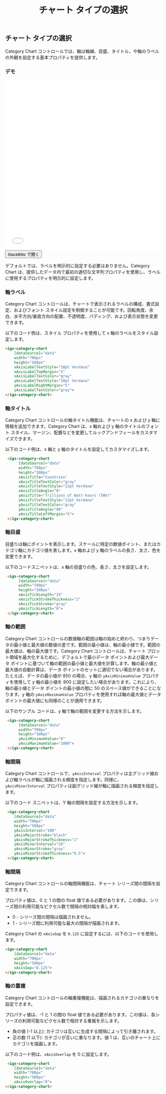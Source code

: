 ﻿---
title: チャート タイプの選択
_description: Ignite UI for Angular Category Chart コンポーネントは複雑なデータ ビジュアライゼーションを API によって簡素化できます。ユーザーがデータのコレクションまたはコレクションのグループにバインドし、データを指定するプロパティを設定後、チャート コントロールが残りの作業を処理します。
_keywords: Ignite UI for Angular, Angular, ネイティブ Angular コンポーネント スィート, ネイティブ Angular コントロール, ネイティブ Angular コンポーネント, ネイティブ Angular コンポーネント ライブラリ, Angular チャート, Angular チャート コントロール, Angular チャート例, Angular チャート コンポーネント, Angular Category Chart
_language: ja
---
## チャート タイプの選択

Category Chart コントロールでは、軸は軸線、目盛、タイトル、や軸のラベルの外観を設定する基本プロパティを提供します。

### デモ

<div class="sample-container" style="height: 550px">
    <iframe id="category-chart-axis-options-sample-iframe" src='{environment:demosBaseUrl}/category-chart-axis-options-sample' width="100%" height="100%" seamless frameBorder="0" onload="onSampleIframeContentLoaded(this);"></iframe>
</div>
<div>
    <button data-localize="stackblitz" class="stackblitz-btn" data-iframe-id="category-chart-axis-options-sample-iframe" data-demos-base-url="{environment:demosBaseUrl}">StackBlitz で開く
    </button>
</div>

<div class="divider--half"></div>

デフォルトでは、ラベルを明示的に設定する必要はありません。Category Chart は、提供したデータ内で最初の適切な文字列プロパティを使用し、ラベルに使用するプロパティを明示的に設定します。

### 軸ラベル

Category Chart コントロールは、チャートで表示されるラベルの構成、書式設定、およびフォント スタイル設定を制御することが可能です。回転角度、余白、水平方向/垂直方向の配置、不透明度、パディング、および表示状態を変更できます。

以下のコード例は、スタイル プロパティを使用して x 軸のラベルをスタイル設定します。

```html
<igx-category-chart
    [dataSource]="data"
    width="700px"
    height="500px"
    xAxisLabelTextStyle="10pt Verdana"
    xAxisLabelTopMargin="5"
    xAxisLabelTextColor="gray"
    yAxisLabelTextStyle="10pt Verdana"
    yAxisLabelRightMargin="5"
    yAxisLabelTextColor="gray">
</igx-category-chart>
```

<div class="divider--half"></div>

### 軸タイトル
Category Chart コントロールの軸タイトル機能は、チャートの x および y 軸に情報を追加できます。Category Chart は、x 軸および y 軸のタイトルのフォント スタイル、マージン、配置などを変更してルックアンドフィールをカスタマイズできます。

以下のコード例は、x 軸と y 軸のタイトルを設定してカスタマイズします。

```html
 <igx-category-chart
      [dataSource]="data"
      width="700px"
      height="500px"
      xAxisTitle="Countries"
      xAxisTitleTextColor="gray"
      xAxisTitleTextStyle="12pt Verdana"
      xAxisTitleAngle="0"
      yAxisTitle="Trillions of Watt-hours (TWh)"
      yAxisTitleTextStyle="12pt Verdana"
      yAxisTitleTextColor="gray"
      yAxisTitleAngle="90"
      yAxisTitleLeftMargin="5">
 </igx-category-chart>
```

### 軸目盛
目盛りは軸にポイントを表示します。スケールに特定の数値ポイント、またはカテゴリ軸にカテゴリ値を表します。x 軸および y 軸のラベルの長さ、太さ、色を変更できます。

以下のコードスニペットは、x 軸の目盛りの色、長さ、太さを設定します。

```html
 <igx-category-chart
      [dataSource]="data"
      width="700px"
      height="500px"
      xAxisTickLength="15"
      xAxisTickStrokeThickness="2"
      xAxisTickStroke="gray"
      yAxisTickLength="0">
 </igx-category-chart>
```

<div class="divider--half"></div>

### 軸の範囲
Category Chart コントロールの数値軸の範囲は軸の始めと終わり、つまりデータの最小値と最大値の数値の差です。範囲の最小値は、軸の最小値です。範囲の最大値は、軸の最大値です。Category Chart コントロールは、チャート プロット領域を最大化するために、デフォルトで最小データ ポイントおよび最大データ ポイントに基づいて軸の範囲の最小値と最大値を計算します。軸の最小値と最大値の自動計算は、データ ポイントのセットに適切でない場合があります。たとえば、データの最小値が 850 の場合、y 軸の `yAxisMinimumValue` プロパティを使用して y 軸の最小値を 800 に設定したい場合があります。これにより、軸の最小値とデータ ポイントの最小値の間に 50 のスペース値ができることになります。y 軸の `yAxisMaximumValue` プロパティを使用すれば軸の最大値とデータ ポイントの最大値にも同様のことが適用できます。

以下のサンプル コードは、y 軸で軸の範囲を変更する方法を示します。

```html
 <igx-category-chart
      [dataSource]="data"
      width="700px"
      height="500px"
      yAxisMinimumValue="0"
      yAxisMaximumValue="1000">
 </igx-category-chart>
```

<div class="divider--half"></div>

### 軸間隔
Category Chart コントロールで、`yAxisInterval` プロパティは主グリッド線および軸ラベルが軸に描画される頻度を指定します。同様に、`yAxisMinorInterval` プロパティは副グリッド線が軸に描画される頻度を指定します。

以下のコード スニペットは、Y 軸の間隔を設定する方法を示します。

```html
 <igx-category-chart
    [dataSource]="data"
    width="700px"
    height="500px"
    yAxisInterval="100"
    yAxisMajorStroke="black"
    yAxisMajorStrokeThickness="1"
    yAxisMinorInterval="20"
    yAxisMinorStroke="gray"
    yAxisMinorStrokeThickness="0.5">
 </igx-category-chart>
```

<div class="divider--half"></div>

### 軸間隔

Category Chart コントロールの軸間隔機能は、チャート シリーズ間の間隔を設定できます。

プロパティ値は、0 と 1 の間の float 値である必要があります。この値は、シリーズ間の利用可能なピクセル数で間隔の相対幅を表します。

* 0 - シリーズ間の間隔は描画されません。
* 1 - シリーズ間に利用可能な最大の間隔が描画されます。

Category Chart の `xAxisGap` を `0.125` に設定するには、以下のコードを使用します。

```html
<igx-category-chart
    [dataSource]="data"
    width="700px"
    height="500px"
    xAxisGap="0.125">
</igx-category-chart>
```

<div class="divider--half"></div>

### 軸の重複

Category Chart コントロールの軸重複機能は、描画されるカテゴリの重なりを設定できます。

プロパティ値は、-1 と 1 の間の float 値である必要があります。この値は、各シリーズの利用可能なピクセル数で相対する重複を示します。

* 負の値 (-1 以上): カテゴリは互いに生成する間隔によって引き離されます。
* 正の数 (1 以下): カテゴリが互いに重なります。値 1 は、互いのチャート上にカテゴリを描画します。

以下のコード例は、`xAxisOverlap` を 0 に設定します。

```html
 <igx-category-chart
    [dataSource]="data"
    width="700px"
    height="500px"
    xAxisOverlap="0">
</igx-category-chart>
```

<div class="divider--half"></div>